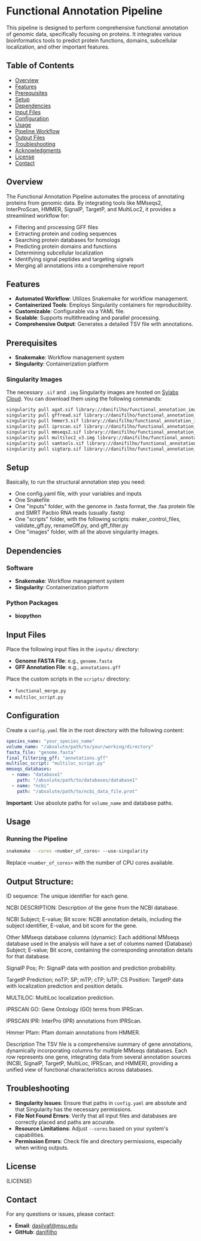 # Functional Annotation Pipeline

This pipeline is designed to perform comprehensive functional annotation of genomic data, specifically focusing on proteins. It integrates various bioinformatics tools to predict protein functions, domains, subcellular localization, and other important features.

## Table of Contents

- [Overview](#overview)
- [Features](#features)
- [Prerequisites](#prerequisites)
- [Setup](#setup)
- [Dependencies](#dependencies)
- [Input Files](#input-files)
- [Configuration](#configuration)
- [Usage](#usage)
- [Pipeline Workflow](#pipeline-workflow)
- [Output Files](#output-files)
- [Troubleshooting](#troubleshooting)
- [Acknowledgments](#acknowledgments)
- [License](#license)
- [Contact](#contact)

## Overview

The Functional Annotation Pipeline automates the process of annotating proteins from genomic data. By integrating tools like MMseqs2, InterProScan, HMMER, SignalP, TargetP, and MultiLoc2, it provides a streamlined workflow for:

- Filtering and processing GFF files
- Extracting protein and coding sequences
- Searching protein databases for homologs
- Predicting protein domains and functions
- Determining subcellular localization
- Identifying signal peptides and targeting signals
- Merging all annotations into a comprehensive report

## Features

- **Automated Workflow**: Utilizes Snakemake for workflow management.
- **Containerized Tools**: Employs Singularity containers for reproducibility.
- **Customizable**: Configurable via a YAML file.
- **Scalable**: Supports multithreading and parallel processing.
- **Comprehensive Output**: Generates a detailed TSV file with annotations.

## Prerequisites

- **Snakemake**: Workflow management system
- **Singularity**: Containerization platform

### Singularity Images

The necessary `.sif` and `.img` Singularity images are hosted on [Sylabs Cloud](https://cloud.sylabs.io/library/danifilho/functional_annotation_images). You can download them using the following commands:

```bash
singularity pull agat.sif library://danifilho/functional_annotation_images/agat:latest 
singularity pull gffread.sif library://danifilho/functional_annotation_images/gffread:latest 
singularity pull hmmer3.sif library://danifilho/functional_annotation_images/hmmer3:latest
singularity pull iprscan.sif library://danifilho/functional_annotation_images/iprscan:latest
singularity pull mmseqs2.sif library://danifilho/functional_annotation_images/mmseqs2:latest
singularity pull multiloc2_v3.img library://danifilho/functional_annotation_images/multiloc2_v3:latest
singularity pull samtools.sif library://danifilho/functional_annotation_images/samtools:latest
singularity pull sigtarp.sif library://danifilho/functional_annotation_images/sigtarp:latest
```

## Setup

Basically, to run the structural annotation step you need:
- One config.yaml file, with your variables and inputs
- One Snakefile
- One "inputs" folder, with the genome in .fasta format, the .faa protein file and SMRT Pacbio RNA reads (usually .fastq)
- One "scripts" folder, with the following scripts: maker_control_files, validate_gff.py, renameGff.py, and gff_filter.py
- One "images" folder, with all the above singularity images. 

## Dependencies

### Software

- **Snakemake**: Workflow management system
- **Singularity**: Containerization platform

### Python Packages

- **biopython**

## Input Files

Place the following input files in the `inputs/` directory:

- **Genome FASTA File**: e.g., `genome.fasta`
- **GFF Annotation File**: e.g., `annotations.gff`

Place the custom scripts in the `scripts/` directory:

- `functional_merge.py`
- `multiloc_script.py`

## Configuration

Create a `config.yaml` file in the root directory with the following content:

```yaml
species_name: "your_species_name"
volume_name: "/absolute/path/to/your/working/directory"
fasta_file: "genome.fasta"
final_filtering_gff: "annotations.gff"
multiloc_script: "multiloc_script.py"
mmseqs_databases:
  - name: "database1"
    path: "/absolute/path/to/databases/database1"
  - name: "ncbi"
    path: "/absolute/path/to/ncbi_data_file.prot"
```

**Important**: Use absolute paths for `volume_name` and database paths.

## Usage

### Running the Pipeline

```bash
snakemake --cores <number_of_cores> --use-singularity
```

Replace `<number_of_cores>` with the number of CPU cores available.

## Output Structure:
ID sequence: The unique identifier for each gene.

NCBI DESCRIPTION: Description of the gene from the NCBI database.

NCBI Subject; E-value; Bit score: NCBI annotation details, including the subject identifier, E-value, and bit score for the gene.

Other MMseqs database columns (dynamic): Each additional MMseqs database used in the analysis will have a set of columns named {Database} Subject; E-value; Bit score, containing the corresponding annotation details for that database.

SignalP Pos; Pr: SignalP data with position and prediction probability.

TargetP Prediction; noTP; SP; mTP; cTP; luTP; CS Position: TargetP data with localization prediction and position details.

MULTILOC: MultiLoc localization prediction.

IPRSCAN GO: Gene Ontology (GO) terms from IPRScan.

IPRSCAN IPR: InterPro (IPR) annotations from IPRScan.

Hmmer Pfam: Pfam domain annotations from HMMER.

Description
The TSV file is a comprehensive summary of gene annotations, dynamically incorporating columns for multiple MMseqs databases. Each row represents one gene, integrating data from several annotation sources (NCBI, SignalP, TargetP, MultiLoc, IPRScan, and HMMER), providing a unified view of functional characteristics across databases.

## Troubleshooting

- **Singularity Issues**: Ensure that paths in `config.yaml` are absolute and that Singularity has the necessary permissions.
- **File Not Found Errors**: Verify that all input files and databases are correctly placed and paths are accurate.
- **Resource Limitations**: Adjust `--cores` based on your system's capabilities.
- **Permission Errors**: Check file and directory permissions, especially when writing outputs.

## License

(LICENSE)

## Contact

For any questions or issues, please contact:

- **Email**: dasilvaf@msu.edu
- **GitHub**: [danifilho](https://github.com/danifilho)

